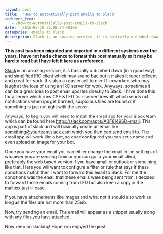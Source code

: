 ```yaml
---
layout: post
title:  "How to automatically post emails to Slack"
redirect_from:
   - /how-to-automatically-post-emails-to-slack
date:   2016-06-10 20:08:24 +0100
categories: emails to slack
description: Slack is an amazing service, it is basically a dumbed down (in a good way) and simplified IRC client which may sound bad but it makes it super efficent and great for wo...
---
```


**This post has been migrated and imported into different systems over the years, I have not had a chance to format this post manually so it may be hard to read but I have left it here as a reference.**

[Slack](https://slack.com) is an amazing service, it is basically a dumbed down (in a good way) and simplified IRC client which may sound bad but it makes it super efficent and great for work. It is also an easier sell to non-IT coworkers who may laugh at the idea of using an IRC server for work. Anyways, sometimes it can be a great idea to post email updates directly to Slack. I have done this for a server which runs CSF & LFD (our server firewall) which sends out notifications when ips get banned, suspicious files are found or if something is just not right with the server.  
  
 Anyways, to begin you will need to install the email app for your Slack team which can be found here <https://slack.com/apps/A0F81496D-email>. This app is part of slack and will basically create an email like something@yourteam.slack.com which you then can send email to. The email app will work like a bot, so once configured you can set a name and even upload an image for your bot.  
  
 Once you have your email you can either change the email in the settings of whatever you are sending from or you can go to your email client, preferably the web based version if you have gmail or outlook or something like that. Here you will want to configure a filter or rule that says if these conditions match then I want to forward this email to Slack. For me the conditions was the email that these emails were being sent from. I decided to forward those emails coming from LFD but also keep a copy in the mailbox just in case.  
  
 If you have attachements like images and what not it should also work as long as the files are not more than 25mb.  
  
 Now, try sending an email. The email will appear as a snippet usually along with any files you have attached.  
  
 Now keep on slacking! Hope you enjoyed the post.